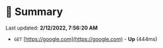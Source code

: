 # 📖 Summary
Last updated: **2/12/2022, 7:56:20 AM**

- `GET` [https://google.com](https://google.com) - **Up** (444ms)
